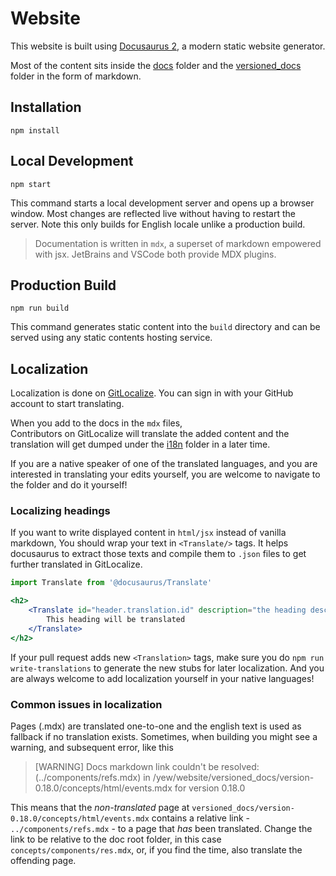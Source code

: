# Website

This website is built using [Docusaurus 2](https://docusaurus.io/), a modern static website generator.

Most of the content sits inside the [docs](docs) folder and the [versioned_docs](versioned_docs) folder in the form of
markdown.

## Installation

```console
npm install
```

## Local Development

```console
npm start
```

This command starts a local development server and opens up a browser window. Most changes are reflected live
without having to restart the server.
Note this only builds for English locale unlike a production build.

> Documentation is written in `mdx`, a superset of markdown empowered with jsx.
> JetBrains and VSCode both provide MDX plugins.

## Production Build

```console
npm run build
```

This command generates static content into the `build` directory and can be served using any static contents hosting service.

## Localization

Localization is done on [GitLocalize](https://gitlocalize.com/repo/7052/whole_project).
You can sign in with your GitHub account to start translating.

When you add to the docs in the `mdx` files,  
Contributors on GitLocalize will translate the added content
and the translation will get dumped under the [i18n](i18n) folder in a later time.

If you are a native speaker of one of the translated languages,
and you are interested in translating your edits yourself,
you are welcome to navigate to the folder and do it yourself!

### Localizing headings

If you want to write displayed content in `html/jsx` instead of vanilla markdown,
You should wrap your text in `<Translate/>` tags.
It helps docusaurus to extract those texts and compile them to `.json` files to
get further translated in GitLocalize.

```jsx
import Translate from '@docusaurus/Translate'

<h2>
    <Translate id="header.translation.id" description="the heading description">
        This heading will be translated
    </Translate>
</h2>
```

If your pull request adds new `<Translation>` tags,
make sure you do `npm run write-translations` to generate the new stubs for later localization.
And you are always welcome to add localization yourself in your native languages!

### Common issues in localization

Pages (.mdx) are translated one-to-one and the english text is used as fallback if no translation
exists. Sometimes, when building you might see a warning, and subsequent error,
like this

> [WARNING] Docs markdown link couldn't be resolved: (../components/refs.mdx) in
> <omitted>/yew/website/versioned_docs/version-0.18.0/concepts/html/events.mdx for version 0.18.0

This means that the _non-translated_ page at `versioned_docs/version-0.18.0/concepts/html/events.mdx`
contains a relative link - `../components/refs.mdx` - to a page that _has_ been translated.
Change the link to be relative to the doc root folder, in this case `concepts/components/res.mdx`, or,
if you find the time, also translate the offending page.
